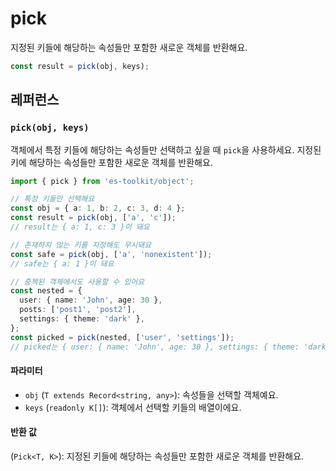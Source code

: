 # pick

지정된 키들에 해당하는 속성들만 포함한 새로운 객체를 반환해요.

```typescript
const result = pick(obj, keys);
```

## 레퍼런스

### `pick(obj, keys)`

객체에서 특정 키들에 해당하는 속성들만 선택하고 싶을 때 `pick`을 사용하세요. 지정된 키에 해당하는 속성들만 포함한 새로운 객체를 반환해요.

```typescript
import { pick } from 'es-toolkit/object';

// 특정 키들만 선택해요
const obj = { a: 1, b: 2, c: 3, d: 4 };
const result = pick(obj, ['a', 'c']);
// result는 { a: 1, c: 3 }이 돼요

// 존재하지 않는 키를 지정해도 무시돼요
const safe = pick(obj, ['a', 'nonexistent']);
// safe는 { a: 1 }이 돼요

// 중첵된 객체에서도 사용할 수 있어요
const nested = {
  user: { name: 'John', age: 30 },
  posts: ['post1', 'post2'],
  settings: { theme: 'dark' },
};
const picked = pick(nested, ['user', 'settings']);
// picked는 { user: { name: 'John', age: 30 }, settings: { theme: 'dark' } }가 돼요
```

#### 파라미터

- `obj` (`T extends Record<string, any>`): 속성들을 선택할 객체예요.
- `keys` (`readonly K[]`): 객체에서 선택할 키들의 배열이에요.

#### 반환 값

(`Pick<T, K>`): 지정된 키들에 해당하는 속성들만 포함한 새로운 객체를 반환해요.
